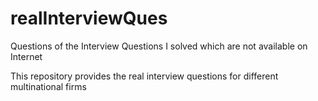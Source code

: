 # realInterviewQues
Questions of the Interview Questions I solved which are not available on Internet

This repository provides the real interview questions for different multinational firms
